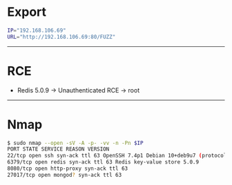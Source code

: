 # Export
```bash
IP="192.168.106.69"
URL="http://192.168.106.69:80/FUZZ"
```

<hr>

# RCE
+ Redis 5.0.9 → Unauthenticated RCE → root


<hr>

# Nmap
```bash
$ sudo nmap --open -sV -A -p- -vv -n -Pn $IP
PORT STATE SERVICE REASON VERSION
22/tcp open ssh syn-ack ttl 63 OpenSSH 7.4p1 Debian 10+deb9u7 (protocol 2.0)
6379/tcp open redis syn-ack ttl 63 Redis key-value store 5.0.9
8080/tcp open http-proxy syn-ack ttl 63
27017/tcp open mongod? syn-ack ttl 63
```

